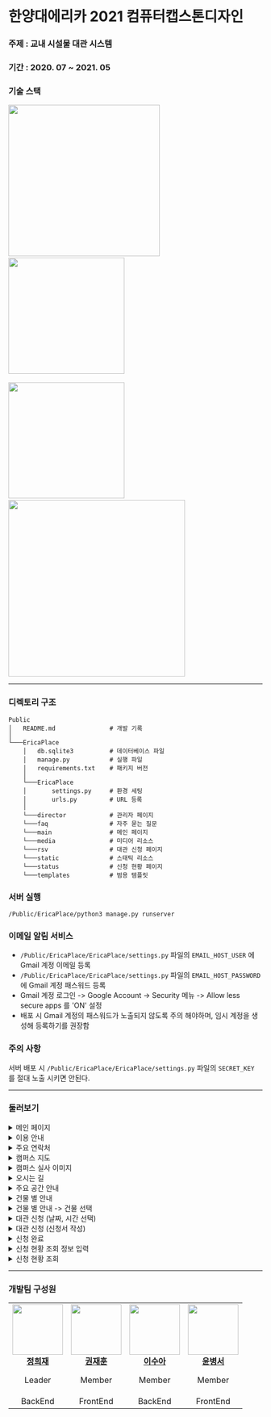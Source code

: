 # 한양대에리카 2021 컴퓨터캡스톤디자인

### 주제 : 교내 시설물 대관 시스템
### 기간 : 2020. 07 ~ 2021. 05
### 기술 스택
<span>
<img src=https://user-images.githubusercontent.com/22339356/125117830-bf0ad900-e129-11eb-9474-69e392a7098d.png width="300">
<img width="40">
<img src=https://user-images.githubusercontent.com/22339356/126877520-8cf3518e-1bd1-4a65-be07-9e710aef2836.png width="230">
</span> <br><br>
<span>
<img src=https://user-images.githubusercontent.com/22339356/126877516-850cb4eb-9580-40a5-8b09-d489bee1d311.png width="230">
<img width="40">
<img src=https://user-images.githubusercontent.com/22339356/126877522-8c54c678-b146-4e9d-ac57-9f402f9372ed.png width="350">
</span>

---
### 디렉토리 구조
```
Public
│   README.md               # 개발 기록
│
└───EricaPlace
    │   db.sqlite3          # 데이터베이스 파일
    │   manage.py           # 실행 파일
    │   requirements.txt    # 패키지 버전
    │
    └───EricaPlace
    │       settings.py     # 환경 세팅
    │       urls.py         # URL 등록
    │
    └───director            # 관리자 페이지
    └───faq                 # 자주 묻는 질문
    └───main                # 메인 페이지
    └───media               # 미디어 리소스
    └───rsv                 # 대관 신청 페이지
    └───static              # 스태틱 리소스
    └───status              # 신청 현황 페이지
    └───templates           # 범용 템플릿
```

### 서버 실행
`/Public/EricaPlace/python3 manage.py runserver`

### 이메일 알림 서비스
- `/Public/EricaPlace/EricaPlace/settings.py` 파일의 `EMAIL_HOST_USER` 에 Gmail 계정 이메일 등록
- `/Public/EricaPlace/EricaPlace/settings.py` 파일의 `EMAIL_HOST_PASSWORD` 에 Gmail 계정 패스워드 등록
- Gmail 계정 로그인 -> Google Account -> Security 메뉴 -> Allow less secure apps 를 'ON' 설정
- 배포 시 Gmail 계정의 패스워드가 노출되지 않도록 주의 해야하며, 임시 계정을 생성해 등록하기를 권장함

### 주의 사항
서버 배포 시 `/Public/EricaPlace/EricaPlace/settings.py` 파일의 `SECRET_KEY` 를 절대 노출 시키면 안된다.

---
### 둘러보기
<details>
    <summary> 메인 페이지 </summary>
    <img src=https://user-images.githubusercontent.com/22339356/126877840-b8c111df-8518-49b9-a3e4-63bbd0dc2f3b.png width="1000">
</details>


<details>
    <summary> 이용 안내 </summary>
    <img src=https://user-images.githubusercontent.com/22339356/126877919-72647e69-2baa-46e3-bb2e-93488479ac12.png width="1000">
</details>


<details>
    <summary> 주요 연락처 </summary>
    <img src=https://user-images.githubusercontent.com/22339356/126877941-5e934af5-a738-46d4-98e1-a69a04e64454.png width="1000">
</details>


<details>
    <summary> 캠퍼스 지도 </summary>
    <img src=https://user-images.githubusercontent.com/22339356/126877946-6abb979e-2c16-4ed3-81fe-a958d2c4a90e.png width="1000">
</details>


<details>
    <summary> 캠퍼스 실사 이미지 </summary>
    <img src=https://user-images.githubusercontent.com/22339356/126877942-9965739f-1d64-4b41-bd34-ec5f6e3709dc.png width="1000">
</details>


<details>
    <summary> 오시는 길 </summary>
    <img src=https://user-images.githubusercontent.com/22339356/126877937-83ce28a6-eb97-466f-ba28-0320ac28c19b.png width="1000">
</details>

<details>
    <summary> 주요 공간 안내 </summary>
    <img src=https://user-images.githubusercontent.com/22339356/126886737-f675da14-73ca-4ae4-affb-614de579856b.png width="1000">
</details>

<details>
    <summary> 건물 별 안내 </summary>
    <img src=https://user-images.githubusercontent.com/22339356/126886629-4a716cb5-ed38-46b0-a57d-8a0efc971092.png width="1000">
</details>

<details>
    <summary> 건물 별 안내 -> 건물 선택 </summary>
    <img src=https://user-images.githubusercontent.com/22339356/126886636-16cb5be8-06b3-4aad-a8a6-2bca4a70371f.png width="1000">
</details>

<details>
    <summary> 대관 신청 (날짜, 시간 선택) </summary>
    <img src=https://user-images.githubusercontent.com/22339356/126886634-3315f4e6-d93d-4229-8b54-1e12484ee119.png width="1000">
</details>

<details>
    <summary> 대관 신청 (신청서 작성) </summary>
    <img src=https://user-images.githubusercontent.com/22339356/126886641-a6a0c4f2-8fec-424a-8649-61451ab581e8.png width="1000">
</details>

<details>
    <summary> 신청 완료 </summary>
    <img src=https://user-images.githubusercontent.com/22339356/126886752-6da72d8f-a6c1-4c43-bde7-e82bfd4dd6f4.png width="1000">
</details>

<details>
    <summary> 신청 현황 조회 정보 입력 </summary>
    <img src=https://user-images.githubusercontent.com/22339356/126886755-5ecde647-8199-45d7-8d9a-1a54f5e70d2b.png width="1000">
</details>

<details>
    <summary> 신청 현황 조회 </summary>
    <img src=https://user-images.githubusercontent.com/22339356/126886753-e02b3564-7217-42c4-8e0b-4d83a42d9cd3.png width="1000">
</details>






---
### 개발팀 구성원

<table>
    <tr align="center">
        <td style="min-width: 100px;">
            <a href="https://github.com/Hee-Jae">
              <img src="https://github.com/Hee-Jae.png" width="100">
              <br />
              <b> 정희재 </b>
            </a>
            <p> Leader </p>
        </td>
        <td style="min-width: 100px;">
            <a href="https://github.com/wogns0197">
              <img src="https://github.com/wogns0197.png" width="100">
              <br />
              <b> 권재훈 </b>
            </a>
            <p> Member </p>
        </td>
        <td style="min-width: 100px;">
            <a href="https://github.com/sue991">
              <img src="https://github.com/sue991.png" width="100">
              <br />
              <b> 이수아 </b>
            </a>
            <p> Member </p>
        </td>
        <td style="min-width: 100px;">
            <a href="https://github.com/bsyun0571">
              <img src="https://github.com/bsyun0571.png" width="100">
              <br />
              <b> 윤병서 </b>
            </a>
            <p> Member </p>
        </td>
    </tr>
    <tr align="center">
        <td>
            BackEnd
        </td>
        <td>
            FrontEnd
        </td>
        <td>
            BackEnd
        </td>
        <td>
            FrontEnd
        </td>
    </tr>
</table>

